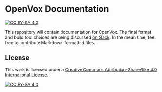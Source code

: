 # OpenVox Documentation

[![CC BY-SA 4.0][cc-by-sa-shield]][cc-by-sa]

This repository will contain documentation for OpenVox.
The final format and build tool choices are being discussed [on Slack](https://voxpupuli.org/connect/).
In the mean time, feel free to contribute Markdown-formatted files.

## License

This work is licensed under a
[Creative Commons Attribution-ShareAlike 4.0 International License][cc-by-sa].

[![CC BY-SA 4.0][cc-by-sa-image]][cc-by-sa]

[cc-by-sa]: http://creativecommons.org/licenses/by-sa/4.0/
[cc-by-sa-image]: https://licensebuttons.net/l/by-sa/4.0/88x31.png
[cc-by-sa-shield]: https://img.shields.io/badge/License-CC%20BY--SA%204.0-lightgrey.svg
